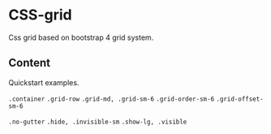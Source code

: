 # CSS-grid
Css grid based on bootstrap 4 grid system.

## Content
Quickstart examples.

`.container`
`.grid-row`
`.grid-md, .grid-sm-6`
`.grid-order-sm-6`
`.grid-offset-sm-6`

`.no-gutter`
`.hide, .invisible-sm`
`.show-lg, .visible`
